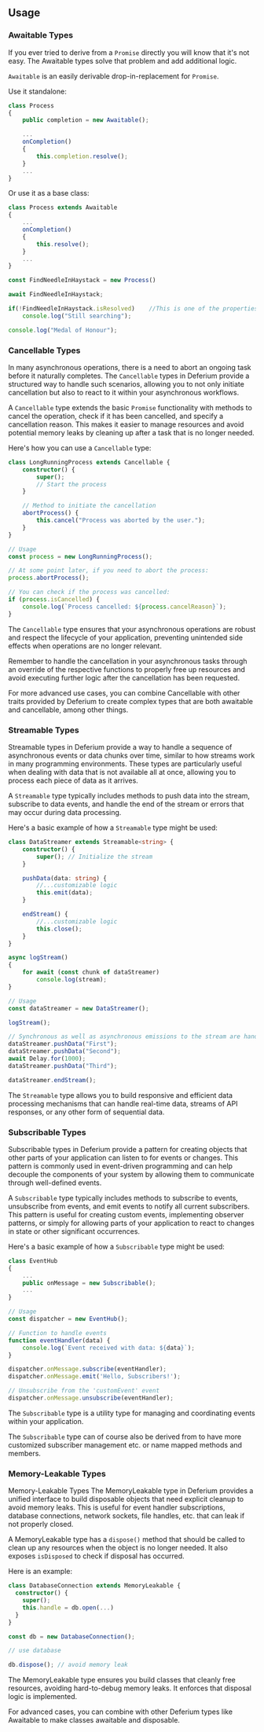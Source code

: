 ## Usage

### Awaitable Types
If you ever tried to derive from a `Promise` directly you will know that it's not easy.
The Awaitable types solve that problem and add additional logic.

`Awaitable` is an easily derivable drop-in-replacement for `Promise`.

Use it standalone:

```typescript
class Process
{
    public completion = new Awaitable();

    ...
    onCompletion()
    {
        this.completion.resolve();
    }
    ...
}
```

Or use it as a base class:

```typescript
class Process extends Awaitable
{
    ...
    onCompletion()
    {
        this.resolve();
    }
    ...
}

const FindNeedleInHaystack = new Process()

await FindNeedleInHaystack;

if(!FindNeedleInHaystack.isResolved)    //This is one of the properties that automatically gets updated
    console.log("Still searching");

console.log("Medal of Honour");
```

### Cancellable Types

In many asynchronous operations, there is a need to abort an ongoing task before it naturally completes. The `Cancellable` types in Deferium provide a structured way to handle such scenarios, allowing you to not only initiate cancellation but also to react to it within your asynchronous workflows.

A `Cancellable` type extends the basic `Promise` functionality with methods to cancel the operation, check if it has been cancelled, and specify a cancellation reason. This makes it easier to manage resources and avoid potential memory leaks by cleaning up after a task that is no longer needed.

Here's how you can use a `Cancellable` type:

```typescript
class LongRunningProcess extends Cancellable {
    constructor() {
        super();
        // Start the process
    }

    // Method to initiate the cancellation
    abortProcess() {
        this.cancel("Process was aborted by the user.");
    }
}

// Usage
const process = new LongRunningProcess();

// At some point later, if you need to abort the process:
process.abortProcess();

// You can check if the process was cancelled:
if (process.isCancelled) {
    console.log(`Process cancelled: ${process.cancelReason}`);
}
```

The `Cancellable` type ensures that your asynchronous operations are robust and respect the lifecycle of your application, preventing unintended side effects when operations are no longer relevant.

Remember to handle the cancellation in your asynchronous tasks through an override of the respective functions to properly free up resources and avoid executing further logic after the cancellation has been requested.

For more advanced use cases, you can combine Cancellable with other traits provided by Deferium to create complex types that are both awaitable and cancellable, among other things.

### Streamable Types

Streamable types in Deferium provide a way to handle a sequence of asynchronous events or data chunks over time, similar to how streams work in many programming environments. These types are particularly useful when dealing with data that is not available all at once, allowing you to process each piece of data as it arrives.

A `Streamable` type typically includes methods to push data into the stream, subscribe to data events, and handle the end of the stream or errors that may occur during data processing.

Here's a basic example of how a `Streamable` type might be used:

```typescript
class DataStreamer extends Streamable<string> {
    constructor() {
        super(); // Initialize the stream
    }

    pushData(data: string) {
        //...customizable logic
        this.emit(data);
    }

    endStream() {
        //...customizable logic
        this.close();
    }
}

async logStream()
{
    for await (const chunk of dataStreamer)
        console.log(stream);
}

// Usage
const dataStreamer = new DataStreamer();

logStream();

// Synchronous as well as asynchronous emissions to the stream are handled without losses
dataStreamer.pushData("First");
dataStreamer.pushData("Second");
await Delay.for(1000);
dataStreamer.pushData("Third");

dataStreamer.endStream();

```

The `Streamable` type allows you to build responsive and efficient data processing mechanisms that can handle real-time data, streams of API responses, or any other form of sequential data.

### Subscribable Types

Subscribable types in Deferium provide a pattern for creating objects that other parts of your application can listen to for events or changes. This pattern is commonly used in event-driven programming and can help decouple the components of your system by allowing them to communicate through well-defined events.

A `Subscribable` type typically includes methods to subscribe to events, unsubscribe from events, and emit events to notify all current subscribers. This pattern is useful for creating custom events, implementing observer patterns, or simply for allowing parts of your application to react to changes in state or other significant occurrences.

Here's a basic example of how a `Subscribable` type might be used:

```typescript
class EventHub
{
    ...
    public onMessage = new Subscribable();
    ...
}

// Usage
const dispatcher = new EventHub();

// Function to handle events
function eventHandler(data) {
    console.log(`Event received with data: ${data}`);
}

dispatcher.onMessage.subscribe(eventHandler);
dispatcher.onMessage.emit('Hello, Subscribers!');

// Unsubscribe from the 'customEvent' event
dispatcher.onMessage.unsubscribe(eventHandler);

```

The `Subscribable` type is a utility type for managing and coordinating events within your application.

The `Subscribable` type can of course also be derived from to have more customized subscriber management etc. or name mapped methods and members.

### Memory-Leakable Types

Memory-Leakable Types
The MemoryLeakable type in Deferium provides a unified interface to build disposable objects that need explicit cleanup to avoid memory leaks. This is useful for event handler subscriptions, database connections, network sockets, file handles, etc. that can leak if not properly closed.

A MemoryLeakable type has a `dispose()` method that should be called to clean up any resources when the object is no longer needed. It also exposes `isDisposed` to check if disposal has occurred.

Here is an example:

```typescript
class DatabaseConnection extends MemoryLeakable {
  constructor() {
    super();
    this.handle = db.open(...)
  }
}

const db = new DatabaseConnection();

// use database 

db.dispose(); // avoid memory leak

```

The MemoryLeakable type ensures you build classes that cleanly free resources, avoiding hard-to-debug memory leaks. It enforces that disposal logic is implemented.

For advanced cases, you can combine with other Deferium types like Awaitable to make classes awaitable and disposable.
